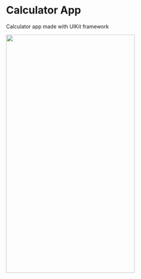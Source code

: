 # Calculator App

Calculator app made with UIKit framework

<img src="https://github.com/omerfarukercivan/Calculator-App/blob/main/calculatorSS.png" width="350" height="650">
